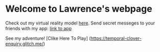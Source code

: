 # Welcome to Lawrence's webpage

Check out my virtual reality model [here](https://unleashed-jeweled-epoxy.glitch.me/).
Send secret messeges to your friends with my app: [link to app](https://twilight-tranquil-macrame.glitch.me/)

See my adventure! [Clike Here To Play] (https://temporal-clover-enquiry.glitch.me/)
